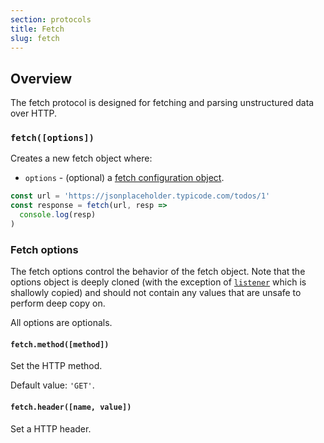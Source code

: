 ```yaml
---
section: protocols
title: Fetch
slug: fetch
---
```


## Overview

The fetch protocol is designed for fetching and parsing unstructured data over HTTP.

### <a name="fetch()" /> `fetch([options])`

Creates a new fetch object where:
- `options` - (optional) a [fetch configuration object](#fetch.options).

```typescript
const url = 'https://jsonplaceholder.typicode.com/todos/1'
const response = fetch(url, resp => 
  console.log(resp)
)
```

### <a name="fetch.options" /> Fetch options

The fetch options control the behavior of the fetch object. Note that the options object is deeply cloned (with the exception of [`listener`](#fetch.options.listener) which is shallowly copied) and should not contain any values that are unsafe to perform deep copy on.

All options are optionals.

#### <a name="fetch.method()" /> `fetch.method([method])`

Set the HTTP method.

Default value: `'GET'`.

#### <a name="fetch.header()" /> `fetch.header([name, value])`

Set a HTTP header.
